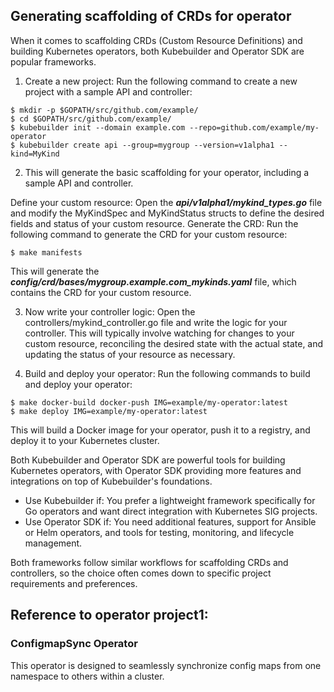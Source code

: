 ## Generating scaffolding of CRDs for operator 
When it comes to scaffolding CRDs (Custom Resource Definitions) and building Kubernetes operators, both Kubebuilder and Operator SDK are popular frameworks.

1. Create a new project: Run the following command to create a new project with a sample API and controller:

```shell
$ mkdir -p $GOPATH/src/github.com/example/
$ cd $GOPATH/src/github.com/example/
$ kubebuilder init --domain example.com --repo=github.com/example/my-operator
$ kubebuilder create api --group=mygroup --version=v1alpha1 --kind=MyKind
```

2. This will generate the basic scaffolding for your operator, including a sample API and controller.

Define your custom resource: Open the ***api/v1alpha1/mykind_types.go*** file and modify the MyKindSpec and MyKindStatus structs to define the desired fields and status of your custom resource.
Generate the CRD: Run the following command to generate the CRD for your custom resource:

```shell
$ make manifests
```
This will generate the ***config/crd/bases/mygroup.example.com_mykinds.yaml*** file, which contains the CRD for your custom resource.

3. Now write your controller logic: Open the controllers/mykind_controller.go file and write the logic for your controller. This will typically involve watching for changes to your custom resource, reconciling the desired state with the actual state, and updating the status of your resource as necessary.

4. Build and deploy your operator: Run the following commands to build and deploy your operator:

```shell
$ make docker-build docker-push IMG=example/my-operator:latest
$ make deploy IMG=example/my-operator:latest
```
This will build a Docker image for your operator, push it to a registry, and deploy it to your Kubernetes cluster.

Both Kubebuilder and Operator SDK are powerful tools for building Kubernetes operators, with Operator SDK providing more features and integrations on top of Kubebuilder's foundations.

- Use Kubebuilder if: You prefer a lightweight framework specifically for Go operators and want direct integration with Kubernetes SIG projects.
- Use Operator SDK if: You need additional features, support for Ansible or Helm operators, and tools for testing, monitoring, and lifecycle management.

Both frameworks follow similar workflows for scaffolding CRDs and controllers, so the choice often comes down to specific project requirements and preferences.

## Reference to operator project1:
### ConfigmapSync Operator
This operator is designed to seamlessly synchronize config maps from one namespace to others within a cluster.



